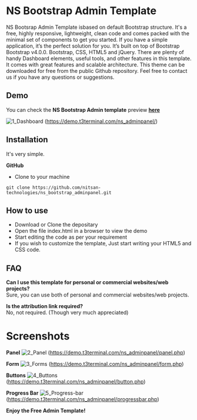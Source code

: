 # NS Bootstrap Admin Template
NS Bootsrap Admin Template isbased on default Bootstrap structure. It's a free, highly responsive, lightweight, clean code and comes packed with the minimal set of components to get you started. If you have a simple application, it’s the perfect solution for you. It’s built on top of Bootstrap Bootstrap v4.0.0. Bootstrap, CSS, HTML5 and jQuery. There are plenty of handy Dashboard elements, useful tools, and other features in this template. It comes with great features and scalable architecture. This theme can be downloaded for free from the public Github repository. Feel free to contact us if you have any questions or suggestions.

Demo
----------------
You can check the **NS Bootstrap Admin template** preview **[here](https://demo.t3terminal.com/ns_adminpanel/)**

![1_Dashboard](https://user-images.githubusercontent.com/2622317/85403333-c8ef8780-b57a-11ea-8ad2-e9b7809bc755.png) (https://demo.t3terminal.com/ns_adminpanel/)

Installation
----------------
It's very simple.

**GitHub**
- Clone to your machine
```
git clone https://github.com/nitsan-technologies/ns_bootstrap_adminpanel.git
```

How to use
----------------
<ul>
  <li>
    Download or Clone the depositary
  </li>
  <li>
    Open the file index.html in a browser to view the demo
  </li>
  <li>
    Start editing the code as per your requirement
  </li>
  <li>
    If you wish to customize the template, Just start writing your HTML5 and CSS code.
  </li>
</ul>

FAQ
----------------
**Can I use this template for personal or commercial websites/web projects?**  
Sure, you can use both of personal and commercial websites/web projects.

**Is the attribution link required?**  
No, not required. (Though very much appreciated)

Screenshots
===

**Panel**
![2_Panel](https://user-images.githubusercontent.com/2622317/85403843-aca01a80-b57b-11ea-95fa-0b2819d2ac46.png) (https://demo.t3terminal.com/ns_adminpanel/panel.php)

**Form**
![3_Forms](https://user-images.githubusercontent.com/2622317/85404003-effa8900-b57b-11ea-89c2-8b88cd0467d5.png) (https://demo.t3terminal.com/ns_adminpanel/form.php)

**Buttons**
![4_Buttons](https://user-images.githubusercontent.com/2622317/85404134-26d09f00-b57c-11ea-86c7-c0368fe6d144.png) (https://demo.t3terminal.com/ns_adminpanel/button.php)

**Progress Bar**
![5_Progress-bar](https://user-images.githubusercontent.com/2622317/85404234-4962b800-b57c-11ea-90d9-6d094dfe9872.png) (https://demo.t3terminal.com/ns_adminpanel/progressbar.php)


**Enjoy the Free Admin Template!**
